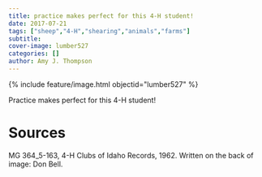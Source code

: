 ```yaml
---
title: practice makes perfect for this 4-H student!
date: 2017-07-21
tags: ["sheep","4-H","shearing","animals","farms"]
subtitle: 
cover-image: lumber527
categories: []
author: Amy J. Thompson
---
```


{% include feature/image.html objectid="lumber527" %}

Practice makes perfect for this 4-H student!

# Sources

MG 364_5-163, 4-H Clubs of Idaho Records, 1962. Written on the back of image: Don Bell.